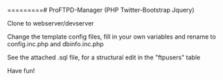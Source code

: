 =========# ProFTPD-Manager (PHP Twitter-Bootstrap Jquery)

Clone to webserver/devserver

Change the template config files, fill in your own variables and rename to config.inc.php and dbinfo.inc.php

See the attached .sql file, for a structural edit in the "ftpusers" table

Have fun!